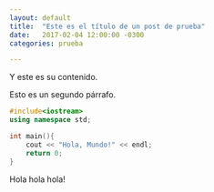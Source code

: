 ```yaml
---
layout: default
title:  "Este es el título de un post de prueba"
date:   2017-02-04 12:00:00 -0300
categories: prueba

---
```


Y este es su contenido.

Esto es un segundo párrafo.



```cpp
#include<iostream>
using namespace std;

int main(){
    cout << "Hola, Mundo!" << endl;
    return 0;
}
```
<!---more--->
Hola hola hola!
